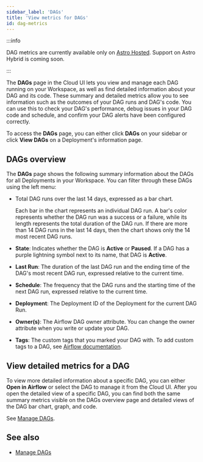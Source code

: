 ```yaml
---
sidebar_label: 'DAGs'
title: 'View metrics for DAGs'
id: dag-metrics
---
```


<head>
  <meta name="description" content="Learn how to monitor Pipeline performance, health, and total task volume in the Cloud UI. These metrics can help you with resource allocation and issue troubleshooting." />
  <meta name="og:description" content="Learn how to monitor Pipeline performance, health, and total task volume in the Cloud UI. These metrics can help you with resource allocation and issue troubleshooting." />
</head>

:::info

DAG metrics are currently available only on [Astro Hosted](overview.md). Support on Astro Hybrid is coming soon.

:::

The **DAGs** page in the Cloud UI lets you view and manage each DAG running on your Workspace, as well as find detailed information about your DAG and its code. These summary and detailed metrics allow you to see information such as the outcomes of your DAG runs and DAG's code. You can use this to check your DAG's performance, debug issues in your DAG code and schedule, and confirm your DAG alerts have been configured correctly.

To access the **DAGs** page, you can either click **DAGs** on your sidebar or click **View DAGs** on a Deployment's information page.

## DAGs overview

The **DAGs** page shows the following summary information about the DAGs for all Deployments in your Workspace. You can filter through these DAGs using the left menu:

- Total DAG runs over the last 14 days, expressed as a bar chart.

    Each bar in the chart represents an individual DAG run. A bar's color represents whether the DAG run was a success or a failure, while its length represents the total duration of the DAG run. If there are more than 14 DAG runs in the last 14 days, then the chart shows only the 14 most recent DAG runs.

- **State**: Indicates whether the DAG is **Active** or **Paused**. If a DAG has a purple lightning symbol next to its name, that DAG is **Active**.
- **Last Run**: The duration of the last DAG run and the ending time of the DAG's most recent DAG run, expressed relative to the current time.
- **Schedule**: The frequency that the DAG runs and the starting time of the next DAG run, expressed relative to the current time.
- **Deployment**:  The Deployment ID of the Deployment for the current DAG Run.
- **Owner(s)**: The Airflow DAG owner attribute. You can change the owner attribute when you write or update your DAG.
- **Tags**: The custom tags that you marked your DAG with. To add custom tags to a DAG, see [Airflow documentation](https://airflow.apache.org/docs/apache-airflow/stable/howto/add-dag-tags.html).

## View detailed metrics for a DAG

To view more detailed information about a specific DAG, you can either **Open in Airflow** or select the DAG to manage it from the Cloud UI. After you open the detailed view of a specific DAG, you can find both the same summary metrics visible on the DAGs overview page and detailed views of the DAG bar chart, graph, and code.

See [Manage DAGs](manage-dags.md).

## See also 

- [Manage DAGs](manage-dags.md)

